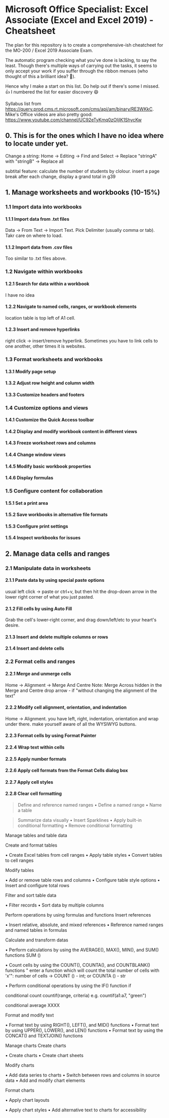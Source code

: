 # Microsoft Office Specialist: Excel Associate (Excel and Excel 2019) - Cheatsheet
The plan for this repository is to create a comprehensive-ish cheatcheet for the MO-200 / Excel 2019 Associate Exam.

The automatic program checking what you've done is lacking, to say the least. Though there's multiple ways of carrying out the tasks, it seems to only accept your work if you suffer through the ribbon menues (who thought of this a brilliant idea? 🤦). 

Hence why I make a start on this list. Do help out if there's some I missed. 👍
I numbered the list for easier discovery 😄

Syllabus list from https://query.prod.cms.rt.microsoft.com/cms/api/am/binary/RE3WKkC.
Mike's Office videos are also pretty good: https://www.youtube.com/channel/UC92eTyKmq0zOIjIK1ShycKw

## 0. This is for the ones which I have no idea where to locate under yet.
Change a string: Home -> Editing -> Find and Select -> Replace "stringA" with "stringB" -> Replace all

subtital feature: calculate the number of students by clolour.
insert a page break after each change, display a grand total in g39


## 1. Manage worksheets and workbooks (10-15%)


### 1.1 Import data into workbooks

#### 1.1.1 Import data from .txt files
Data -> From Text -> Import Text. Pick Delimiter (usually comma or tab). Takr care on where to load.

#### 1.1.2 Import data from .csv files
Too similar to .txt files above.


### 1.2 Navigate within workbooks

#### 1.2.1 Search for data within a workbook
I have no idea

#### 1.2.2 Navigate to named cells, ranges, or workbook elements
location table is top left of A1 cell. 

#### 1.2.3 Insert and remove hyperlinks
right click -> insert/remove hyperlink. Sometimes you have to link cells to one another, other times it is websites.


### 1.3 Format worksheets and workbooks

#### 1.3.1 Modify page setup
#### 1.3.2 Adjust row height and column width
#### 1.3.3 Customize headers and footers
  
  
### 1.4 Customize options and views

#### 1.4.1 Customize the Quick Access toolbar
#### 1.4.2 Display and modify workbook content in different views
#### 1.4.3 Freeze worksheet rows and columns
#### 1.4.4 Change window views
#### 1.4.5 Modify basic workbook properties
#### 1.4.6 Display formulas
  
  
### 1.5 Configure content for collaboration
  #### 1.5.1 Set a print area
  #### 1.5.2 Save workbooks in alternative file formats
  #### 1.5.3 Configure print settings
  #### 1.5.4 Inspect workbooks for issues



## 2. Manage data cells and ranges


### 2.1 Manipulate data in worksheets

  #### 2.1.1	Paste data by using special paste options
  usual left click -> paste or ctrl+v, but then hit the drop-down arrow in the lower right corner of what you just pasted.
  
  #### 2.1.2	Fill cells by using Auto Fill
  Grab the cell's lower-right corner, and drag down/left/etc to your heart's desire.
  
  #### 2.1.3	Insert and delete multiple columns or rows
  #### 2.1.4	Insert and delete cells
  
  
### 2.2 Format cells and ranges
  #### 2.2.1	Merge and unmerge cells
  Home -> Alignment -> Merge And Centre 
  Note: Merge Across hidden in the Merge and Centre drop arrow - if "without changing the alignment of the text"
  
  #### 2.2.2	Modify cell alignment, orientation, and indentation
  Home -> Alignment. you have left, right, indentation, orientation and wrap under there. make yourself aware of all the WYSIWYG buttons. 
  
  #### 2.2.3	Format cells by using Format Painter
  #### 2.2.4	Wrap text within cells
  #### 2.2.5	Apply number formats
  #### 2.2.6	Apply cell formats from the Format Cells dialog box
  #### 2.2.7	Apply cell styles
  #### 2.2.8 Clear cell formatting


> Define and reference named ranges
  •	Define a named range
  •	Name a table
  
  
> Summarize data visually
  •	Insert Sparklines
  •	Apply built-in conditional formatting
  •	Remove conditional formatting



Manage tables and table data


Create and format tables

•	Create Excel tables from cell ranges
•	Apply table styles
•	Convert tables to cell ranges

Modify tables
 
•	Add or remove table rows and columns
•	Configure table style options
•	Insert and configure total rows

Filter and sort table data

•	Filter records
•	Sort data by multiple columns

Perform operations by using formulas and functions
Insert references

•	Insert relative, absolute, and mixed references
•	Reference named ranges and named tables in formulas

Calculate and transform datas

•	Perform calculations by using the AVERAGE(), MAX(), MIN(), and SUM() functions
SUM ()

•	Count cells by using the COUNT(), COUNTA(), and COUNTBLANK() functions
" enter a function which will count the total number of cells with 'x'":
number of cells -> COUNT () - int; or COUNTA () - str



•	Perform conditional operations by using the IF() function
if

conditional count
countif(range, criteria) e.g. countif(a1:a7, "green")

conditional average XXXX


Format and modify text

•	Format text by using RIGHT(), LEFT(), and MID() functions
•	Format text by using UPPER(), LOWER(), and LEN() functions
•	Format text by using the CONCAT() and TEXTJOIN() functions

Manage charts
Create charts

•	Create charts
•	Create chart sheets

Modify charts

•	Add data series to charts
•	Switch between rows and columns in source data
•	Add and modify chart elements

Format charts

•	Apply chart layouts
 
•	Apply chart styles
•	Add alternative text to charts for accessibility


